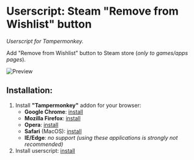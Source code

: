 # Userscript: Steam "Remove from Wishlist" button
*Userscript for Tampermonkey.*

Add "Remove from Wishlist" button to Steam store (*only to games/apps pages*).

![Preview](https://raw.github.com/Xeloses/steam-remove-from-wishlist-button/master/preview.jpg) 

## Installation:
1. Install **"Tampermonkey"** addon for your browser:
    * **Google Chrome**: [install](https://chrome.google.com/webstore/detail/tampermonkey/dhdgffkkebhmkfjojejmpbldmpobfkfo)
    * **Mozilla Firefox**: [install](https://addons.mozilla.org/ru/firefox/addon/tampermonkey/)
    * **Opera**: [install](https://addons.opera.com/en/extensions/details/tampermonkey-beta/)
    * **Safari** (MacOS): [install](https://apps.apple.com/us/app/tampermonkey/id1482490089)
    * **IE/Edge**: *no support (using these applications is strongly not recommended)*
2. Install userscript: [install](https://raw.githubusercontent.com/Xeloses/steam-remove-from-wishlist-button/master/steam-remove-from-wishlist-button.user.js)
